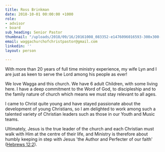 ```yaml
---
title: Ross Brinkman
date: 2018-10-01 00:00:00 +1000
role:
- advisor
- board
sub_heading: Senior Pastor
thumbnail: "/uploads/2018/09/16/20161008_083352-e1476096016593-300x300-circle.jpg"
email: waggachurchofchristpastor@gmail.com
linkedin: ''
layout: person

---
```

With more than 20 years of full time ministry experience, my wife Lyn and I are just as keen to serve the Lord among his people as ever!

We love Wagga and this church. We have 6 adult Children, with some living here. I have a deep commitment to the Word of God, to discipleship and to the family nature of church which means we must stay relevant to all ages.

I came to Christ quite young and have stayed passionate about the development of young Christians, so I am delighted to work among such a talented variety of Christian leaders such as those in our Youth and Music teams.

Ultimately, Jesus is the true leader of the church and each Christian must walk with Him at the centre of their life, and Ministry is therefore about humbly keeping in step with Jesus 'the Author and Perfecter of our faith' ([Hebrews 12:2](https://biblia.com/bible/niv/Heb%2012.2)).
